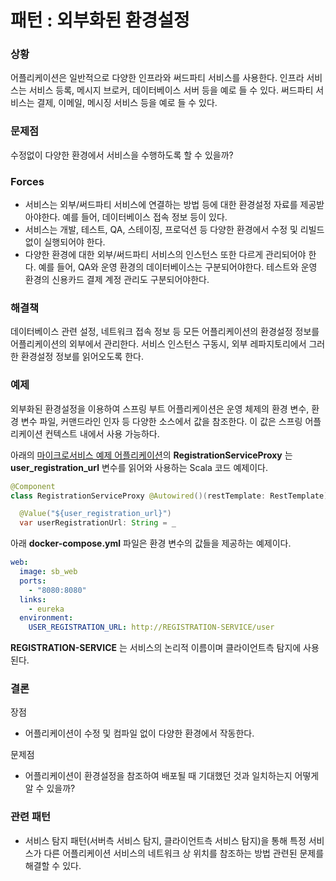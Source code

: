 # 패턴 : 외부화된 환경설정
### 상황
어플리케이션은 일반적으로 다양한 인프라와 써드파티 서비스를 사용한다.
인프라 서비스는 서비스 등록, 메시지 브로커, 데이터베이스 서버 등을 예로 들 수 있다.
써드파티 서비스는 결제, 이메일, 메시징 서비스 등을 예로 들 수 있다.

### 문제점
수정없이 다양한 환경에서 서비스을 수행하도록 할 수 있을까?

### Forces
- 서비스는 외부/써드파티 서비스에 연결하는 방법 등에 대한 환경설정 자료를 제공받아야한다. 예를 들어, 데이터베이스 접속 정보 등이 있다.
- 서비스는 개발, 테스트, QA, 스테이징, 프로덕션 등 다양한 환경에서 수정 및 리빌드 없이 실행되어야 한다.
- 다양한 환경에 대한 외부/써드파티 서비스의 인스턴스 또한 다르게 관리되어야 한다. 예를 들어, QA와 운영 환경의 데이터베이스는 구분되어야한다. 테스트와 운영 환경의 신용카드 결제 계정 관리도 구분되어야한다.

### 해결책
데이터베이스 관련 설정, 네트워크 접속 정보 등 모든 어플리케이션의 환경설정 정보를 어플리케이션의 외부에서 관리한다.
서비스 인스턴스 구동시, 외부 레파지토리에서 그러한 환경설정 정보를 읽어오도록 한다.

### 예제
외부화된 환경설정을 이용하여 스프링 부트 어플리케이션은 운영 체제의 환경 변수, 환경 변수 파일, 커맨드라인 인자 등 다양한 소스에서 값을 참조한다.
이 값은 스프링 어플리케이션 컨텍스트 내에서 사용 가능하다.

아래의 [마이크로서비스 예제 어플리케이션]()의 **RegistrationServiceProxy** 는 **user_registration_url** 변수를 읽어와 사용하는 Scala 코드 예제이다.

```java
@Component
class RegistrationServiceProxy @Autowired()(restTemplate: RestTemplate) extends RegistrationService {

  @Value("${user_registration_url}")
  var userRegistrationUrl: String = _
```

아래 **docker-compose.yml** 파일은 환경 변수의 값들을 제공하는 예제이다.

```yaml
web:
  image: sb_web
  ports:
    - "8080:8080"
  links:
    - eureka
  environment:
    USER_REGISTRATION_URL: http://REGISTRATION-SERVICE/user
```

**REGISTRATION-SERVICE** 는 서비스의 논리적 이름이며 클라이언트측 탐지에 사용된다.

### 결론
장점
- 어플리케이션이 수정 및 컴파일 없이 다양한 환경에서 작동한다.

문제점
- 어플리케이션이 환경설정을 참조하여 배포될 때 기대했던 것과 일치하는지 어떻게 알 수 있을까?

### 관련 패턴
- 서비스 탐지 패턴(서버측 서비스 탐지, 클라이언트측 서비스 탐지)을 통해 특정 서비스가 다른 어플리케이션 서비스의 네트워크 상 위치를 참조하는 방법 관련된 문제를 해결할 수 있다.
